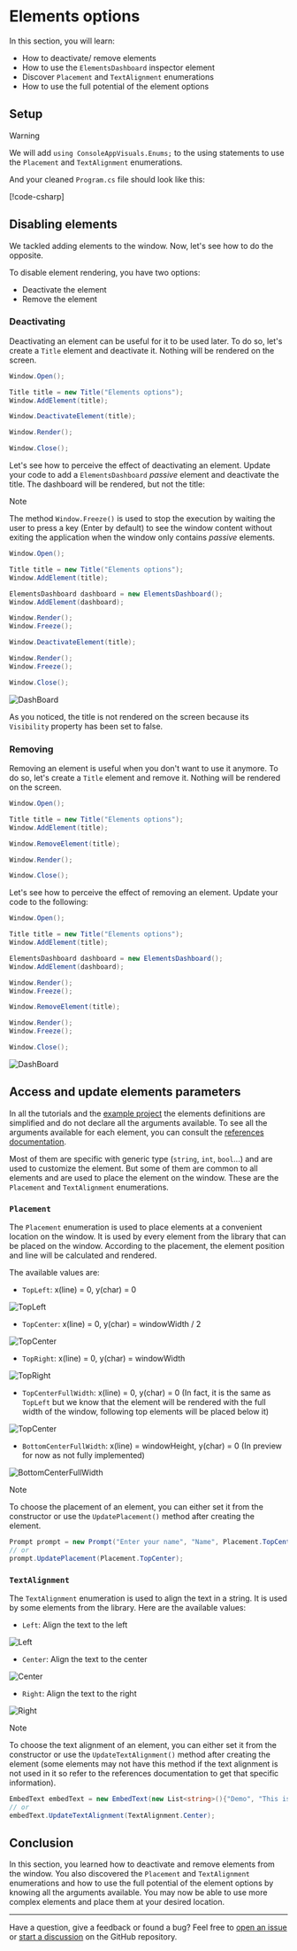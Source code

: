 # Elements options

In this section, you will learn:

- How to deactivate/ remove elements
- How to use the `ElementsDashboard` inspector element
- Discover `Placement` and `TextAlignment` enumerations
- How to use the full potential of the element options

## Setup

> [!WARNING]
> We will add `using ConsoleAppVisuals.Enums;` to the using statements to use the `Placement` and `TextAlignment` enumerations.

And your cleaned `Program.cs` file should look like this:

[!code-csharp[](../assets/code/ProgramDemo.cs?highlight=4)]

## Disabling elements

We tackled adding elements to the window. Now, let's see how to do the opposite.

To disable element rendering, you have two options:

- Deactivate the element
- Remove the element

### Deactivating

Deactivating an element can be useful for it to be used later. To do so, let's create a `Title` element and deactivate it. Nothing will be rendered on the screen.

```csharp
Window.Open();

Title title = new Title("Elements options");
Window.AddElement(title);

Window.DeactivateElement(title);

Window.Render();

Window.Close();
```

Let's see how to perceive the effect of deactivating an element. Update your code to add a `ElementsDashboard` _passive_ element and deactivate the title. The dashboard will be rendered, but not the title:

> [!NOTE]
> The method `Window.Freeze()` is used to stop the execution by waiting the user to press a key (Enter by default) to see the window content without exiting the application when the window only contains _passive_ elements.

```csharp
Window.Open();

Title title = new Title("Elements options");
Window.AddElement(title);

ElementsDashboard dashboard = new ElementsDashboard();
Window.AddElement(dashboard);

Window.Render();
Window.Freeze();

Window.DeactivateElement(title);

Window.Render();
Window.Freeze();

Window.Close();
```

![DashBoard](../assets/vid/gif/elements_options/deactivate.gif)

As you noticed, the title is not rendered on the screen because its `Visibility` property has been set to false.

### Removing

Removing an element is useful when you don't want to use it anymore. To do so, let's create a `Title` element and remove it. Nothing will be rendered on the screen.

```csharp
Window.Open();

Title title = new Title("Elements options");
Window.AddElement(title);

Window.RemoveElement(title);

Window.Render();

Window.Close();
```

Let's see how to perceive the effect of removing an element. Update your code to the following:

```csharp
Window.Open();

Title title = new Title("Elements options");
Window.AddElement(title);

ElementsDashboard dashboard = new ElementsDashboard();
Window.AddElement(dashboard);

Window.Render();
Window.Freeze();

Window.RemoveElement(title);

Window.Render();
Window.Freeze();

Window.Close();
```

![DashBoard](../assets/vid/gif/elements_options/remove.gif)

## Access and update elements parameters

In all the tutorials and the [example project](https://github.com/MorganKryze/ConsoleAppVisuals/blob/main/example/) the elements definitions are simplified and do not declare all the arguments available. To see all the arguments available for each element, you can consult the [references documentation](/ConsoleAppVisuals/references/index.html).

Most of them are specific with generic type (`string`, `int`, `bool`...) and are used to customize the element. But some of them are common to all elements and are used to place the element on the window. These are the `Placement` and `TextAlignment` enumerations.

### `Placement`

The `Placement` enumeration is used to place elements at a convenient location on the window. It is used by every element from the library that can be placed on the window. According to the placement, the element position and line will be calculated and rendered.

The available values are:

- `TopLeft`: x(line) = 0, y(char) = 0

![TopLeft](../assets/img/jpg/elements_options/topleft.jpg)

- `TopCenter`: x(line) = 0, y(char) = windowWidth / 2

![TopCenter](../assets/img/jpg/elements_options/topcenter.jpg)

- `TopRight`: x(line) = 0, y(char) = windowWidth

![TopRight](../assets/img/jpg/elements_options/topright.jpg)

- `TopCenterFullWidth`: x(line) = 0, y(char) = 0 (In fact, it is the same as `TopLeft` but we know that the element will be rendered with the full width of the window, following top elements will be placed below it)

![TopCenter](../assets/img/jpg/elements_options/topcenter.jpg)

- `BottomCenterFullWidth`: x(line) = windowHeight, y(char) = 0 (In preview for now as not fully implemented)

![BottomCenterFullWidth](../assets/img/jpg/elements_options/bottomcenter.jpg)

> [!NOTE]
> To choose the placement of an element, you can either set it from the constructor or use the `UpdatePlacement()` method after creating the element.
>
> ```csharp
> Prompt prompt = new Prompt("Enter your name", "Name", Placement.TopCenter);
> // or
> prompt.UpdatePlacement(Placement.TopCenter);
> ```

### `TextAlignment`

The `TextAlignment` enumeration is used to align the text in a string. It is used by some elements from the library. Here are the available values:

- `Left`: Align the text to the left

![Left](../assets/img/jpg/elements_options/left.jpg)

- `Center`: Align the text to the center

![Center](../assets/img/jpg/elements_options/center.jpg)

- `Right`: Align the text to the right

![Right](../assets/img/jpg/elements_options/right.jpg)

> [!NOTE]
> To choose the text alignment of an element, you can either set it from the constructor or use the `UpdateTextAlignment()` method after creating the element (some elements may not have this method if the text alignment is not used in it so refer to the references documentation to get that specific information).
>
> ```csharp
> EmbedText embedText = new EmbedText(new List<string>(){"Demo", "This is a message"},"OK ▶",TextAlignment.Center);
> // or
> embedText.UpdateTextAlignment(TextAlignment.Center);
> ```

## Conclusion

In this section, you learned how to deactivate and remove elements from the window. You also discovered the `Placement` and `TextAlignment` enumerations and how to use the full potential of the element options by knowing all the arguments available. You may now be able to use more complex elements and place them at your desired location.

---

Have a question, give a feedback or found a bug? Feel free to [open an issue](https://github.com/MorganKryze/ConsoleAppVisuals/issues) or [start a discussion](https://github.com/MorganKryze/ConsoleAppVisuals/discussions) on the GitHub repository.
